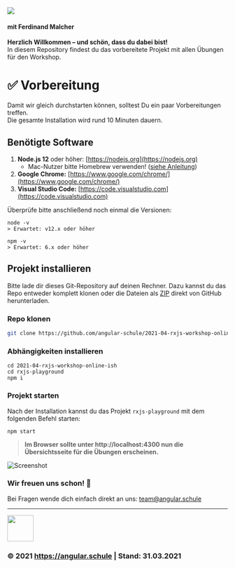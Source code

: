 <img src="https://assets.angular.schule/header-rxjsonline.png">

#### **mit Ferdinand Malcher**

**Herzlich Willkommen – und schön, dass du dabei bist!**  
In diesem Repository findest du das vorbereitete Projekt mit allen Übungen für den Workshop.

# ✅ Vorbereitung

Damit wir gleich durchstarten können, solltest Du ein paar Vorbereitungen treffen.  
Die gesamte Installation wird rund 10 Minuten dauern.

## Benötigte Software

1. **Node.js 12** oder höher: [https://nodejs.org](https://nodejs.org)
   + Mac-Nutzer bitte Homebrew verwenden! ([siehe Anleitung](https://presentations.angular.schule/HOMEBREW_NODE))
2. **Google Chrome:** [https://www.google.com/chrome/](https://www.google.com/chrome/)
3. **Visual Studio Code:** [https://code.visualstudio.com](https://code.visualstudio.com)

Überprüfe bitte anschließend noch einmal die Versionen:

```
node -v
> Erwartet: v12.x oder höher

npm -v
> Erwartet: 6.x oder höher
```


## Projekt installieren

Bitte lade dir dieses Git-Repository auf deinen Rechner.
Dazu kannst du das Repo entweder komplett klonen oder die Dateien als [ZIP](https://github.com/angular-schule/2021-04-rxjs-workshop-online-ish/archive/main.zip) direkt von GitHub herunterladen.

### Repo klonen

```bash
git clone https://github.com/angular-schule/2021-04-rxjs-workshop-online-ish.git
```

### Abhängigkeiten installieren

```
cd 2021-04-rxjs-workshop-online-ish
cd rxjs-playground
npm i
```

### Projekt starten

Nach der Installation kannst du das Projekt `rxjs-playground` mit dem folgenden Befehl starten:

```
npm start
```

> **Im Browser sollte unter http://localhost:4300 nun die Übersichtsseite für die Übungen erscheinen.**

![Screenshot](https://assets.angular.schule/chrome_cli_welcome_rxjsworkshop.png)



### Wir freuen uns schon! 🙂

Bei Fragen wende dich einfach direkt an uns: [team@angular.schule](mailto:team@angular.schule)

<hr>

<img src="https://assets.angular.schule/logo-angular-schule.png" height="60">

### &copy; 2021 https://angular.schule | Stand: 31.03.2021

